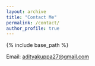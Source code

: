 ```yaml
---
layout: archive
title: "Contact Me"
permalink: /contact/
author_profile: true
---
```


{% include base_path %}

Email: adityakuppa27@gmail.com
